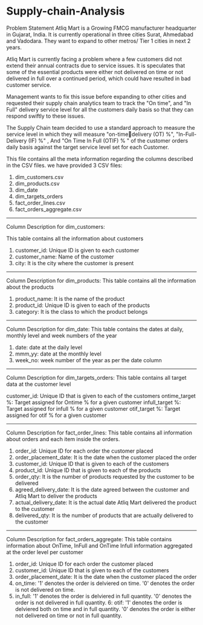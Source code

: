 # Supply-chain-Analysis
Problem Statement
Atliq Mart is a Growing FMCG manufacturer headquarter in Gujarat, India. It is currently operational in three cities Surat,
Ahmedabad and Vadodara. They want to expand to other metros/ Tier 1 cities in next 2 years.

Atliq Mart is currently facing a problem where a few customers did not extend their annual contracts due to service issues. It is
speculates that some of the essential products were either not delivered on time or not delivered in full over a continued period,
which could have resulted in bad customer service. 

Management wants to fix this issue before expanding to other cities and requested their supply chain
analytics team to track the "On time", and "In Full" delivery service level for all the customers daily basis so that they can
respond swiftly to these issues.

The Supply Chain team decided to use a standard approach to measure the service level in which they will measure "on-timedelivery (OT) %", "In-Full-Delivery (IF) %" , And "On Time In Full (OTIF) % " of the customer orders daily basis against the target service level set for each Customer.

This file contains all the meta information regarding the columns described in the CSV files. we have provided 3 CSV files:
1. dim_customers.csv
2. dim_products.csv
3. dim_date
4. dim_targets_orders
5. fact_order_lines.csv
6. fact_orders_aggregate.csv

---------------------------------------------------------------------------------------------

Column Description for dim_customers:

This table contains all the information about customers

1. customer_id: Unique ID is given to each customer
2. customer_name: Name of the customer
3. city: It is the city where the customer is present

---------------------------------------------------------------------------------------------------

Column Description for dim_products:
This table contains all the information about the products

1. product_name: It is the name of the product
2. product_id: Unique ID is given to each of the products
3. category: It is the class to which the product belongs

---------------------------------------------------------------------------------------------------

Column Description for dim_date:
This table contains the dates at daily, monthly level and week numbers of the year

1. date: date at the daily level
2. mmm_yy: date at the monthly level
3. week_no: week number of the year as per the date column

---------------------------------------------------------------------------------------------------

Column Description for dim_targets_orders:
This table contains all target data at the customer level

customer_id: Unique ID that is given to each of the customers
ontime_target %: Target assigned for Ontime % for a given customer
infull_target %: Target assigned for infull % for a given customer
otif_target %:   Target assigned for otif % for a given customer

---------------------------------------------------------------------------------------------------

Column Description for fact_order_lines:
This table contains all information about orders and each item inside the orders.

1. order_id: Unique ID for each order the customer placed
2. order_placement_date: It is the date when the customer placed the order
3. customer_id: Unique ID that is given to each of the customers
4. product_id: Unique ID that is given to each of the products
5. order_qty: It is the number of products requested by the customer to be delivered
6. agreed_delivery_date: It is the date agreed between the customer and Atliq Mart to deliver the products
7. actual_delivery_date: It is the actual date Atliq Mart delivered the product to the customer
8. delivered_qty: It is the number of products that are actually delivered to the customer


---------------------------------------------------------------------------------------------------

Column Description for fact_orders_aggregate:
This table contains information about OnTime, InFull and OnTime Infull information aggregated at the order level per customer

1. order_id: Unique ID for each order the customer placed
2. customer_id: Unique ID that is given to each of the customers
3. order_placement_date: It is the date when the customer placed the order
4. on_time: '1' denotes the order is delviered on time. '0' denotes the order is not delivered on time.
5. in_full: '1' denotes the order is delviered in full quantity. '0' denotes the order is not delivered in full quantity.
6: otif:    '1' denotes the order is delviered both on time and in full quantity. '0' denotes the order is either not delivered on time or not in full quantity.
